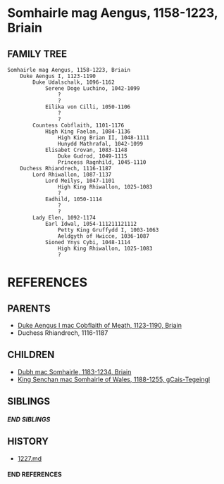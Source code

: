 # Somhairle mag Aengus, 1158-1223, Briain

## FAMILY TREE 
```
Somhairle mag Aengus, 1158-1223, Briain
    Duke Aengus I, 1123-1190
        Duke Udalschalk, 1096-1162
            Serene Doge Luchino, 1042-1099
                ?
                ?
            Eilika von Cilli, 1050-1106
                ?
                ?
        Countess Cobflaith, 1101-1176
            High King Faelan, 1084-1136
                High King Brian II, 1048-1111
                Hunydd Mathrafal, 1042-1099
            Elisabet Crovan, 1083-1148    
                Duke Gudrod, 1049-1115
                Princess Ragnhild, 1045-1110
    Duchess Rhiandrech, 1116-1187
        Lord Rhiwallon, 1087-1137
            Lord Meilys, 1047-1101
                High King Rhiwallon, 1025-1083
                ?
            Eadhild, 1050-1114
                ?
                ?
        Lady Elen, 1092-1174
            Earl Idwal, 1054-111211121112
                Petty King Gruffydd I, 1003-1063
                Aeldgyth of Hwicce, 1036-1087
            Sioned Ynys Cybi, 1048-1114
                High King Rhiwallon, 1025-1083
                ?
```


# REFERENCES

## PARENTS 
* [Duke Aengus I mac Cobflaith of Meath, 1123-1190, Briain](p/aengus_i_mac_cobflaith_1123.md)
* Duchess Rhiandrech, 1116-1187

## CHILDREN 
* [Dubh mac Somhairle, 1183-1234, Briain](p/dubh_mac_somhairle_1183.md)
* [King Senchan mac Somhairle of Wales, 1188-1255, gCais-Tegeingl](p/senchan_mac_somhairle_1188.md)

## SIBLINGS

##### END SIBLINGS  
## HISTORY
* [1227.md](../h/1227.md)

#### END REFERENCES
